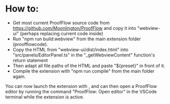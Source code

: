 # How to:

- Get most current ProofFlow source code from https://github.com/Moonlington/ProofFlow and copy it into "webview-ui" (perhaps replacing current code inside)
- Run "npm run build:webview" from the main extension folder (proofflowcode).
- Copy the HTML from "webview-ui/dist/index.html" into "src/panels/EditorPanel.ts" in the "_getWebviewContent" function's return statement
- Then adapt all file paths of the HTML and paste "${preset}" in front of it.
- Compile the extension with "npm run compile" from the main folder again.

You can now launch the extension with <F5>, and can then open a ProofFlow editor by running the command "ProofFlow: Open editor" in the VSCode terminal while the extension is active.


